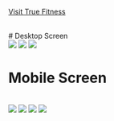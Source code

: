 [Visit True Fitness](https://true-fitness.netlify.app/)


<br>
# Desktop Screen
<br>
<img src="assets/01.png">
<img src="assets/02.png">
<img src="assets/03.png">
<br>

# Mobile Screen
<br>
<img src="assets/04.png">
<img src="assets/05.png">
<img src="assets/06.png">
<img src="assets/07.png">
